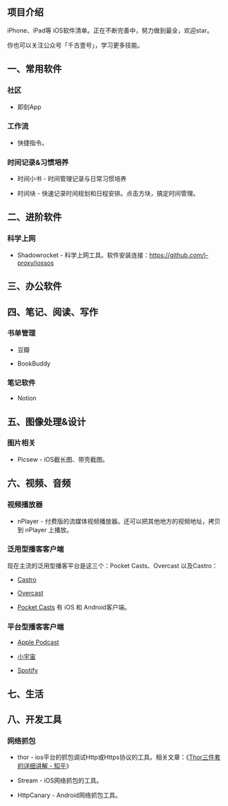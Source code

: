 

## 项目介绍

iPhone、iPad等 iOS软件清单。正在不断完善中，努力做到最全，欢迎star。

你也可以关注公众号「千古壹号」，学习更多技能。

## 一、常用软件

### 社区

- 即刻App


### 工作流

- 快捷指令。

### 时间记录&习惯培养

- 时间小书 - 时间管理记录与日常习惯培养

- 时间块 - 快速记录时间规划和日程安排。点击方块，搞定时间管理。

## 二、进阶软件

### 科学上网

- Shadowrocket - 科学上网工具。软件安装连接：<https://github.com/j-proxy/iossos>

## 三、办公软件

## 四、笔记、阅读、写作


### 书单管理

- 豆瓣

- BookBuddy

### 笔记软件

- Notion

## 五、图像处理&设计

### 图片相关

- Picsew - iOS截长图、带壳截图。

## 六、视频、音频

### 视频播放器

- nPlayer - 付费版的流媒体视频播放器。还可以把其他地方的视频地址，拷贝到 nPlayer 上播放。

### 泛用型播客客户端

现在主流的泛用型播客平台是这三个：Pocket Casts、Overcast 以及Castro：

- [Castro](https://castro.fm/)

- [Overcast](https://overcast.fm/)

- [Pocket Casts](https://www.pocketcasts.com/) 有 iOS 和 Android客户端。


### 平台型播客客户端

- [Apple Podcast](https://apps.apple.com/cn/app/apple-podcasts/id525463029)

- [小宇宙](https://www.xiaoyuzhoufm.com/)

- [Spotify](https://www.spotify.com/)

## 七、生活

## 八、开发工具

### 网络抓包

- thor - ios平台的抓包调试Http或Https协议的工具。相关文章：《[Thor三件套的详细讲解 - 知乎](https://zhuanlan.zhihu.com/p/91775490)》

- Stream - iOS网络抓包的工具。

- HttpCanary - Android网络抓包工具。

